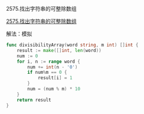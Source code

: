 2575.找出字符串的可整除数组

[2575.找出字符串的可整除数组](https://leetcode.cn/problems/find-the-divisibility-array-of-a-string/)





解法：模拟



```go
func divisibilityArray(word string, m int) []int {
	result := make([]int, len(word))
	num := 0
	for i, n := range word {
		num += int(n - '0')
		if num%m == 0 {
			result[i] = 1
		}
		num = (num % m) * 10
	}
	return result
}
```


